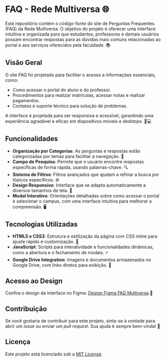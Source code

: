 # FAQ - Rede Multiversa 🌐

Este repositório contém o código-fonte do site de Perguntas Frequentes (FAQ) da Rede Multiversa. O objetivo do projeto é oferecer uma interface intuitiva e organizada para que estudantes, professores e demais usuários possam encontrar respostas para as dúvidas mais comuns relacionadas ao portal e aos serviços oferecidos pela faculdade. 📚

## Visão Geral

O site FAQ foi projetado para facilitar o acesso a informações essenciais, como:

- Como acessar o portal do aluno e do professor.
- Procedimentos para realizar matrículas, acessar notas e realizar pagamentos.
- Contatos e suporte técnico para solução de problemas.

A interface é projetada para ser responsiva e acessível, garantindo uma experiência agradável e eficaz em dispositivos móveis e desktops. 📱💻

## Funcionalidades

- **Organização por Categorias**: As perguntas e respostas estão categorizadas por temas para facilitar a navegação. 📂
- **Campo de Pesquisa**: Permite que o usuário encontre respostas específicas de forma rápida, usando palavras-chave. 🔍
- **Sistema de Filtros**: Filtros avançados que ajudam a refinar a busca por tópicos específicos. ⚙️
- **Design Responsivo**: Interface que se adapta automaticamente a diversos tamanhos de tela. 📏
- **Modal Interativo**: Orientações detalhadas sobre como acessar o portal e selecionar o campus, com uma interface intuitiva para melhorar a compreensão. 🖥️

## Tecnologias Utilizadas

- **HTML5 e CSS3**: Estrutura e estilização da página com CSS inline para ajuste rápido e customização. 🎨
- **JavaScript**: Scripts para interatividade e funcionalidades dinâmicas, como a abertura e o fechamento de modais. ⚡
- **Google Drive Integration**: Imagens e documentos armazenados no Google Drive, com links diretos para exibição. 📁

## Acesso ao Design

Confira o design da interface no Figma: [Design Figma FAQ Multiversa](https://www.figma.com/design/GjjGuZ13hoADKnQGajxQNv/FAQ-Multiversa?node-id=0-1&t=z620V8ojRAgqPiRg-1) 🎉

## Contribuição

Se você gostaria de contribuir para este projeto, sinta-se à vontade para abrir um *issue* ou enviar um *pull request*. Sua ajuda é sempre bem-vinda! 🤝

## Licença

Este projeto está licenciado sob a [MIT License](LICENSE).

